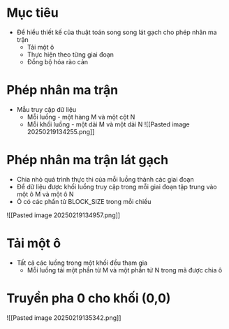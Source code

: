 # Mục tiêu
- Để hiểu thiết kế của thuật toán song song lát gạch cho phép nhân ma trận
	- Tải một ô
	- Thực hiện theo từng giai đoạn
	- Đồng bộ hóa rào cản
# Phép nhân ma trận
- Mẫu truy cập dữ liệu
	- Mỗi luồng - một hàng M và một cột N
	- Mỗi khối luồng - một dải M và một dải N
![[Pasted image 20250219134255.png]]
# Phép nhân ma trận lát gạch
- Chia nhỏ quá trình thực thi của mỗi luồng thành các giai đoạn
- Để dữ liệu được khối luồng truy cập trong mỗi giai đoạn tập trung vào một ô M và một ô N
- Ô có các phần tử BLOCK_SIZE trong mỗi chiều

![[Pasted image 20250219134957.png]]

# Tải một ô
- Tất cả các luồng trong một khối đều tham gia
	-   Mỗi luồng tải một phần tử M và một phần tử N trong mã được chia ô
# Truyền pha 0 cho khối (0,0)
![[Pasted image 20250219135342.png]]

